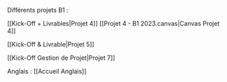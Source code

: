 Différents projets B1 :

[[Kick-Off + Livrables|Projet 4]]
[[Projet 4 - B1 2023.canvas|Canvas Projet 4]]

[[Kick-Off & Livrable|Projet 5]]

[[Kick-Off Gestion de Projet|Projet 7]]


Anglais :
[[Accueil Anglais]]